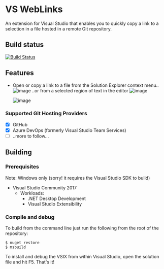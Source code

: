 # VS WebLinks

An extension for Visual Studio that enables you to quickly copy a link to a
selection in a file hosted in a remote Git repository.

## Build status

[![Build Status](https://dev.azure.com/mjcheetham/vs-weblinks/_apis/build/status/mjcheetham.vs-weblinks)](https://dev.azure.com/mjcheetham/vs-weblinks/_build/latest?definitionId=4)

## Features

- Open or copy a link to a file from the Solution Explorer context menu..
  ![image](https://user-images.githubusercontent.com/5658207/44086843-d899f03a-9fb5-11e8-8c53-c20ed564e3ff.png)
  ..or from a selected region of text in the editor
  ![image](https://user-images.githubusercontent.com/5658207/43273053-5e4c8f5c-90f3-11e8-9a77-882aa868189c.png)

  ![image](https://user-images.githubusercontent.com/5658207/44086962-29cc2afe-9fb6-11e8-8dd3-6b32d02b75ee.png)

### Supported Git Hosting Providers

- [x] GitHub
- [x] Azure DevOps (formerly Visual Studio Team Services)
- [ ] ..more to follow...

## Building

### Prerequisites

Note: Windows only (sorry! it requires the Visual Studio SDK to build)

- Visual Studio Community 2017
  - Workloads:
    - .NET Desktop Development
    - Visual Studio Extensibility

### Compile and debug

To build from the command line just run the following from the root of the repository:

```
$ nuget restore
$ msbuild
```

To install and debug the VSIX from within Visual Studio, open the solution file and hit F5. That's it!
